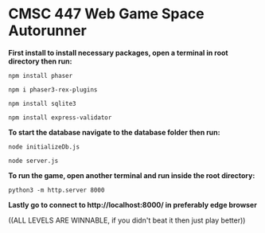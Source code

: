# CMSC 447 Web Game Space Autorunner

**First install to install necessary packages, open a terminal in root directory then run:**

    npm install phaser

    npm i phaser3-rex-plugins

    npm install sqlite3

    npm install express-validator




**To start the database navigate to the database folder then run:**

    node initializeDb.js

    node server.js


**To run the game, open another terminal and run inside the root directory:**

    python3 -m http.server 8000
    
**Lastly go to connect to http://localhost:8000/ in preferably edge browser**

((ALL LEVELS ARE WINNABLE, if you didn't beat it then just play better))

